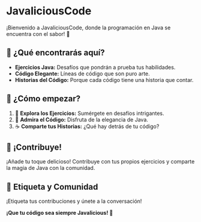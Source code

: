 # JavaliciousCode

¡Bienvenido a JavaliciousCode, donde la programación en Java se encuentra con el sabor! 🚀

## 🧁 ¿Qué encontrarás aquí?

- **Ejercicios Java:** Desafíos que pondrán a prueba tus habilidades.
- **Código Elegante:** Líneas de código que son puro arte.
- **Historias del Código:** Porque cada código tiene una historia que contar.

## 🍩 ¿Cómo empezar?

1. 🍫 **Explora los Ejercicios:** Sumérgete en desafíos intrigantes.
2. 🍰 **Admira el Código:** Disfruta de la elegancia de Java.
3. ☕ **Comparte tus Historias:** ¿Qué hay detrás de tu código?

## 🚀 ¡Contribuye!

¡Añade tu toque delicioso! Contribuye con tus propios ejercicios y comparte la magia de Java con la comunidad.

## 📌 Etiqueta y Comunidad

¡Etiqueta tus contribuciones y únete a la conversación!

**¡Que tu código sea siempre Javalicious! 🍦**

